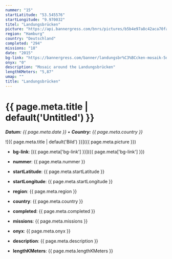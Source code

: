 ```yaml
---
nummer: "15"
startLatitude: "53.545576"
startLongitude: "9.970032"
titel: "Landungsbrücken"
picture: "https://api.bannergress.com/bnrs/pictures/b5b4e97a8c42aca70facc47acb35a5ca"
region: "Hamburg"
country: "Deutschland"
completed: "294"
missions: "18"
date: "2015"
bg-link: "https://bannergress.com/banner/landungsbr%C3%BCcken-mosaik-5dad"
onyx: "0"
description: "Mosaic around the Landungsbrücken"
lengthKMeters: "5,87"
umap: ""
title: "Landungsbrücken"
---
```

# {{ page.meta.title | default('Untitled') }}

_**Datum:** {{ page.meta.date }} • **Country:** {{ page.meta.country }}_

![{{ page.meta.title | default('Bild') }}]({{ page.meta.picture }})

- **bg-link**: [{{ page.meta['bg-link'] }}]({{ page.meta['bg-link'] }})

- **nummer**: {{ page.meta.nummer }}
- **startLatitude**: {{ page.meta.startLatitude }}
- **startLongitude**: {{ page.meta.startLongitude }}
- **region**: {{ page.meta.region }}
- **country**: {{ page.meta.country }}
- **completed**: {{ page.meta.completed }}
- **missions**: {{ page.meta.missions }}
- **onyx**: {{ page.meta.onyx }}
- **description**: {{ page.meta.description }}
- **lengthKMeters**: {{ page.meta.lengthKMeters }}
